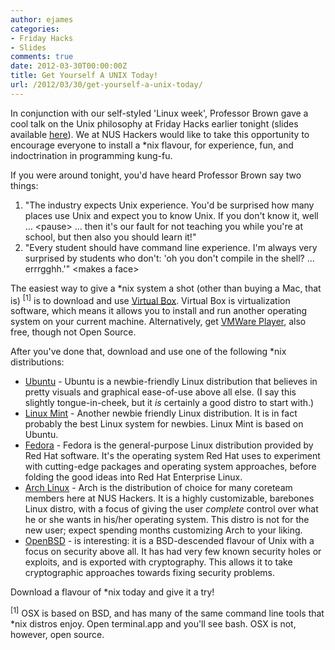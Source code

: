 ```yaml
---
author: ejames
categories:
- Friday Hacks
- Slides
comments: true
date: 2012-03-30T00:00:00Z
title: Get Yourself A UNIX Today!
url: /2012/03/30/get-yourself-a-unix-today/
---
```


In conjunction with our self-styled 'Linux week', Professor Brown gave a cool talk on the Unix philosophy at Friday Hacks earlier tonight (slides available <a href="/img/2012/03/UnixPhilosophy.pdf">here</a>). We at NUS Hackers would like to take this opportunity to encourage everyone to install a *nix flavour, for experience, fun, and indoctrination in programming kung-fu.

If you were around tonight, you'd have heard Professor Brown say two things:
<ol>
	<li>"The industry expects Unix experience. You'd be surprised how many places use Unix and expect you to know Unix. If you don't know it, well ... &lt;pause&gt; ... then it's our fault for not teaching you while you're at school, but then also you should learn it!"</li>
	<li>"Every student should have command line experience. I'm always very surprised by students who don't: 'oh you don't compile in the shell? ... errrgghh.'" &lt;makes a face&gt;</li>
</ol>
The easiest way to give a *nix system a shot (other than buying a Mac, that is) <sup>[1]</sup> is to download and use <a href="https://www.virtualbox.org/">Virtual Box</a>. Virtual Box is virtualization software, which means it allows you to install and run another operating system on your current machine. Alternatively, get <a href="http://www.vmware.com/products/player/overview.html">VMWare Player</a>, also free, though not Open Source.

After you've done that, download and use one of the following *nix distributions:
<ul>
	<li><a href="http://www.ubuntu.com/">Ubuntu</a> - Ubuntu is a newbie-friendly Linux distribution that believes in pretty visuals and graphical ease-of-use above all else. (I say this slightly tongue-in-cheek, but it <em>is</em> certainly a good distro to start with.)</li>
	<li><a href="http://www.linuxmint.com/">Linux Mint</a> - Another newbie friendly Linux distribution. It is in fact probably the best Linux system for newbies. Linux Mint is based on Ubuntu.</li>
	<li><a href="http://fedoraproject.org/">Fedora</a> - Fedora is the general-purpose Linux distribution provided by Red Hat software. It's the operating system Red Hat uses to experiment with cutting-edge packages and operating system approaches, before folding the good ideas into Red Hat Enterprise Linux.</li>
	<li><a href="http://www.archlinux.org/">Arch Linux</a> - Arch is the distribution of choice for many coreteam members here at NUS Hackers. It is a highly customizable, barebones Linux distro, with a focus of giving the user <em>complete</em> control over what he or she wants in his/her operating system. This distro is not for the new user; expect spending months customizing Arch to your liking.</li>
	<li><a href="http://openbsd.org/">OpenBSD</a> - is interesting: it is a BSD-descended flavour of Unix with a focus on security above all. It has had very few known security holes or exploits, and is exported with cryptography. This allows it to take cryptographic approaches towards fixing security problems.</li>
</ul>
Download a flavour of *nix today and give it a try!

<sup>[1]</sup> OSX is based on BSD, and has many of the same command line tools that *nix distros enjoy. Open terminal.app and you'll see bash. OSX is not, however, open source.

